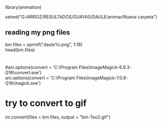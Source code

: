 library(animation)


setwd("G:/ARROZ/RESULTADOS/GUAYAS/DAULE/animar/Nueva carpeta")  

## reading my png files    
bm.files = sprintf("daule%i.png", 1:18)  
head(bm.files)  
#
#ani.options(convert = 'C:\\Program Files\\ImageMagick-6.9.3-Q16\\convert.exe')  
ani.options(convert = 'C:\\Program Files\\ImageMagick-7.0.8-Q16\\magick.exe')  

# try to convert to gif  
im.convert(files = bm.files, output = "bm-Teo2.gif")  
